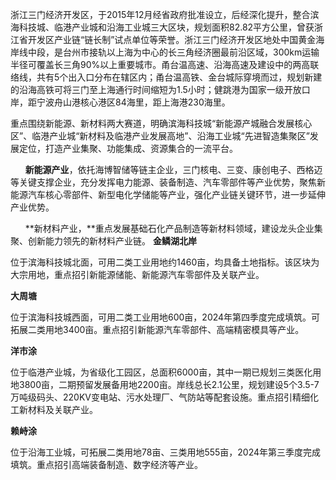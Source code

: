 浙江三门经济开发区，于2015年12月经省政府批准设立，后经深化提升，整合滨海科技城、临港产业城和沿海工业城三大区块，规划面积82.82平方公里，曾获浙江省开发区产业链“链长制”试点单位等荣誉。浙江三门经济开发区地处中国黄金海岸线中段，是台州市接轨以上海为中心的长三角经济圈最前沿区域，300km运输半径可覆盖长三角90%以上重要城市。甬台温高速、沿海高速及建设中的两高联络线，共有5个出入口分布在辖区内；甬台温高铁、金台城际穿境而过，规划新建的沿海高铁可将三门至上海通行时间缩短为1.5小时；健跳港为国家一级开放口岸，距宁波舟山港核心港区84海里，距上海港230海里。

重点围绕新能源、新材料两大赛道，明确滨海科技城“新能源产城融合发展核心区”、临港产业城“新材料及临港产业发展高地”、沿海工业城“先进智造集聚区”发展定位，打造产业集聚、功能集成、资源集合的一流平台。

  

      **新能源产业**，依托海博智储等链主企业，三门核电、三变、康创电子、西格迈等关键支撑企业，充分发挥电力能源、装备制造、汽车零部件等产业优势，聚焦新能源汽车核心零部件、新型电化学储能等产业，强化产业链关键环节，进一步延伸产业优势。

  

      **新材料产业，**重点发展基础石化产品制造等新材料领域，建设龙头企业集聚、创新能力领先的新材料产业链。
**金鳞湖北岸**

位于滨海科技城北面，可用二类工业用地约1460亩，均具备土地指标。该区块为大宗用地，重点招引新能源储能、新能源汽车零部件及关联产业。

**大周塘**  

位于滨海科技城西面，可用二类工业用地600亩，2024年第四季度完成填筑。可拓展二类用地3400亩。重点招引新能源汽车零部件、高端精密模具等产业。

**洋市涂**

位于临港产业城，为省级化工园区，总面积6000亩，其中一期已规划三类医化用地3800亩，二期预留发展备用地2200亩。岸线总长2.1公里，规划建设5个3.5-7万吨级码头、220KV变电站、污水处理厂、气防站等配套设施。重点招引精细化工新材料及关联产业。

**赖峙涂**

位于沿海工业城，可拓展二类用地78亩、三类用地555亩，2024年第三季度完成填筑。重点招引高端装备制造、数字经济等产业。